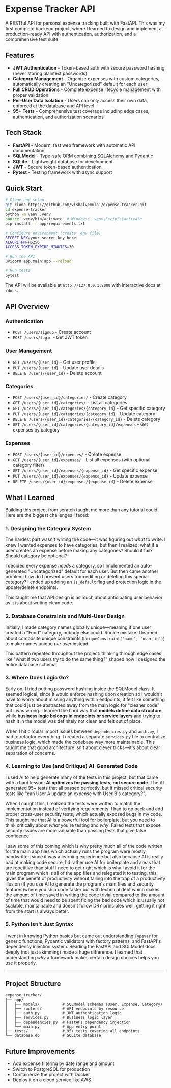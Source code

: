 # Expense Tracker API

A RESTful API for personal expense tracking built with FastAPI. This was my first complete backend project, where I learned to design and implement a production-ready API with authentication, authorization, and a comprehensive test suite.

## Features

- **JWT Authentication** - Token-based auth with secure password hashing (never storing plaintext passwords)
- **Category Management** - Organize expenses with custom categories, automatically creating an "Uncategorized" default for each user
- **Full CRUD Operations** - Complete expense lifecycle management with proper validation
- **Per-User Data Isolation** - Users can only access their own data, enforced at the database and API level
- **95+ Tests** - Comprehensive test coverage including edge cases, authentication, and authorization scenarios

## Tech Stack

- **FastAPI** - Modern, fast web framework with automatic API documentation
- **SQLModel** - Type-safe ORM combining SQLAlchemy and Pydantic
- **SQLite** - Lightweight database for development
- **JWT** - Secure token-based authentication
- **Pytest** - Testing framework with async support

## Quick Start

```bash
# Clone and setup
git clone https://github.com/vishalvemula1/expense-tracker.git
cd expense-tracker
python -m venv .venv
source .venv/bin/activate  # Windows: .venv\Scripts\activate
pip install -r app/requirements.txt

# Configure environment (create .env file)
SECRET_KEY=your_secret_key_here
ALGORITHM=HS256
ACCESS_TOKEN_EXPIRE_MINUTES=30

# Run the API
uvicorn app.main:app --reload

# Run tests
pytest
```

The API will be available at `http://127.0.0.1:8000` with interactive docs at `/docs`.

## API Overview

### Authentication
- `POST /users/signup` - Create account
- `POST /users/login` - Get JWT token

### User Management
- `GET /users/{user_id}` - Get user profile
- `PUT /users/{user_id}` - Update user details
- `DELETE /users/{user_id}` - Delete account

### Categories
- `POST /users/{user_id}/categories/` - Create category
- `GET /users/{user_id}/categories/` - List all categories
- `GET /users/{user_id}/categories/{category_id}` - Get specific category
- `PUT /users/{user_id}/categories/{category_id}` - Update category
- `DELETE /users/{user_id}/categories/{category_id}` - Delete category
- `GET /users/{user_id}/categories/{category_id}/expenses` - Get expenses by category

### Expenses
- `POST /users/{user_id}/expenses/` - Create expense
- `GET /users/{user_id}/expenses/` - List all expenses (with optional category filter)
- `GET /users/{user_id}/expenses/{expense_id}` - Get specific expense
- `PUT /users/{user_id}/expenses/{expense_id}` - Update expense
- `DELETE /users/{user_id}/expenses/{expense_id}` - Delete expense

## What I Learned

Building this project from scratch taught me more than any tutorial could. Here are the biggest challenges I faced:

### 1. Designing the Category System
The hardest part wasn't writing the code—it was figuring out *what* to write. I knew I wanted expenses to have categories, but then I realized: what if a user creates an expense before making any categories? Should it fail? Should category be optional?

I decided every expense *needs* a category, so I implemented an auto-generated "Uncategorized" default for each user. But then came another problem: how do I prevent users from editing or deleting this special category? I ended up adding an `is_default` flag and protection logic in the update/delete endpoints.

This taught me that API design is as much about anticipating user behavior as it is about writing clean code.

### 2. Database Constraints and Multi-User Design
Initially, I made category names globally unique—meaning if one user created a "Food" category, nobody else could. Rookie mistake. I learned about composite unique constraints (`UniqueConstraint('name', 'user_id')`) to make names unique *per user* instead.

This pattern repeated throughout the project: thinking through edge cases like "what if two users try to do the same thing?" shaped how I designed the entire database schema.

### 3. Where Does Logic Go?
Early on, I tried putting password hashing inside the SQLModel class. It seemed logical, since it would enforce hashing upon creation so I wouldn't have to worry about missing anything within endpoints, it felt like something that could just be abstracted away from the main logic for "cleaner code" but I was wrong. I learned the hard way that **models define data structure**, while **business logic belongs in endpoints or service layers** and trying to hash it in the model was definitely not clean and felt out of place.

When I hit circular import issues between `dependencies.py` and `auth.py`, I had to refactor everything. I created a separate `services.py` file to centralize business logic, which made the codebase way more maintainable. This taught me that good architecture isn't about clever tricks—it's about clear separation of concerns.

### 4. Learning to Use (and Critique) AI-Generated Code
I used AI to help generate many of the tests in this project, but that came with a hard lesson: **AI optimizes for passing tests, not secure code**. The AI generated 95+ tests that all passed perfectly, but it missed critical security tests like "can User A update an expense with User B's category?". 

When I caught this, I realized the tests were written to match the implementation instead of verifying requirements. I had to go back and add proper cross-user security tests, which actually exposed bugs in my code. This taught me that AI is a powerful tool for boilerplate, but you need to think critically about *what* you're testing and *why*. Failed tests that expose security issues are more valuable than passing tests that give false confidence.

I saw some of this coming which is why pretty much all of the code written for the main app files which actually runs the program were mostly handwritten since it was a learning experience but also because AI is really bad at making code secure, I'd rather use AI for boilerplate and areas that are repetitive than stuff I need to get right which is why I avoid it for the main program which is all of the app files and relegated it to testing, this gives the benefit of productivity without falling into the trap of a productivity illusion (if you use AI to generate the program's main files and security features)where you ship code faster but with technical debt which makes the amount of time saved in writing the code trivial compared to the amount of time that would need to be spent fixing the bad code which is usually not scalable, maintainable and doesn't follow DRY principles well, getting it right from the start is always better.

### 5. Python Isn't Just Syntax
I went in knowing Python basics but came out understanding `TypeVar` for generic functions, Pydantic validators with factory patterns, and FastAPI's dependency injection system. Reading the FastAPI and SQLModel docs deeply (not just skimming) made a huge difference. I learned that understanding *why* a framework makes certain design choices helps you use it properly.

---

## Project Structure
```
expense_tracker/
├── app/
│   ├── models/          # SQLModel schemas (User, Expense, Category)
│   ├── routers/         # API endpoints by resource
│   ├── auth.py          # JWT authentication logic
│   ├── services.py      # Business logic layer
│   ├── dependencies.py  # FastAPI dependency injection
│   └── main.py          # App entry point
├── tests/               # 95+ tests covering all endpoints
└── database.db          # SQLite database
```

## Future Improvements
- Add expense filtering by date range and amount
- Switch to PostgreSQL for production
- Containerize the project with Docker
- Deploy it on a cloud service like AWS 
